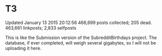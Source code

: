 T3
========

Updated January 13 2015 20:12:56
466,699 posts collected; 205 dead.
463,661 linkposts; 2,833 selfposts

This is like the Submission version of the SubredditBirthdays project. The database, if ever completed, will weigh several gigabytes, so I will not be uploading it here.